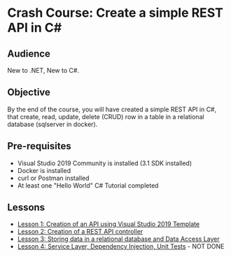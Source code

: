 # Crash Course: Create a simple REST API in C#

## Audience

New to .NET, New to C#.

## Objective

By the end of the course, you will have created a simple REST API in C#, that create, read, update, delete (CRUD) row in a table in a relational database (sqlserver in docker). 

## Pre-requisites

* Visual Studio 2019 Community is installed (3.1 SDK installed)
* Docker is installed
* curl or Postman installed
* At least one "Hello World" C# Tutorial completed

## Lessons

* [Lesson 1: Creation of an API using Visual Studio 2019 Template](./Lesson1/README.md)
* [Lesson 2: Creation of a REST API controller](./Lesson2/README.md)
* [Lesson 3: Storing data in a relational database and Data Access Layer](./Lesson3/README.md)
* [Lesson 4: Service Layer, Dependency Injection, Unit Tests](./Lesson4/README.md) - NOT DONE

